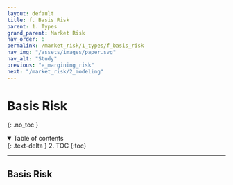 ```yaml
---
layout: default
title: f. Basis Risk
parent: 1. Types
grand_parent: Market Risk
nav_order: 6
permalink: /market_risk/1_types/f_basis_risk
nav_img: "/assets/images/paper.svg"
nav_alt: "Study"
previous: "e_margining_risk"
next: "/market_risk/2_modeling"
---
```


# Basis Risk

{: .no_toc }

<details open markdown="block">
  <summary>
    Table of contents
  </summary>
  {: .text-delta }
2. TOC
{:toc}
</details>

---

<div class="theory" markdown="1">

## Basis Risk


</div>